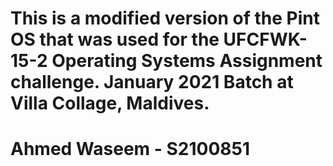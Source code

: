 # This is a modified version of the Pint OS that was used for the UFCFWK-15-2 Operating Systems Assignment challenge. January 2021 Batch at Villa Collage, Maldives.

# Ahmed Waseem - S2100851